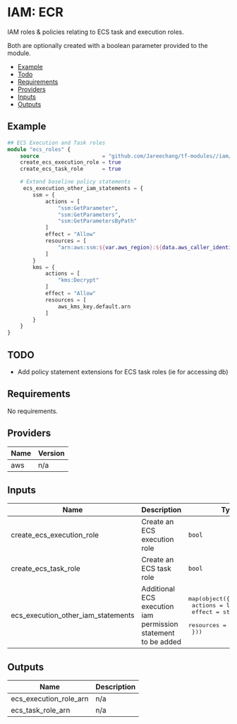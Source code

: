 # IAM: ECR

IAM roles & policies relating to ECS task and execution roles.

Both are optionally created with a boolean parameter provided to the module. 

- [Example](#example)
- [Todo](#todo)
- [Requirements](#requirements)
- [Providers](#providers)
- [Inputs](#inputs)
- [Outputs](#outputs)

## Example

```tf
## ECS Execution and Task roles
module "ecs_roles" {
    source                    = "github.com/Jareechang/tf-modules//iam/ecs?ref=v1.0.7"
    create_ecs_execution_role = true
    create_ecs_task_role      = true

    # Extend baseline policy statements
     ecs_execution_other_iam_statements = {
        ssm = {
            actions = [
                "ssm:GetParameter",
                "ssm:GetParameters",
                "ssm:GetParametersByPath"
            ]
            effect = "Allow"
            resources = [
                "arn:aws:ssm:${var.aws_region}:${data.aws_caller_identity.current.account_id}:parameter/web/${var.project_id}/*"
            ]
        }
        kms = {
            actions = [
                "kms:Decrypt"
            ]
            effect = "Allow"
            resources = [
                aws_kms_key.default.arn
            ]
        }
    }
}
```

## TODO

- Add policy statement extensions for ECS task roles (ie for accessing db)

## Requirements

No requirements.

## Providers

| Name | Version |
|------|---------|
| aws | n/a |

## Inputs

| Name | Description | Type | Default | Required |
|------|-------------|------|---------|:--------:|
| create\_ecs\_execution\_role | Create an ECS execution role | `bool` | n/a | yes |
| create\_ecs\_task\_role | Create an ECS task role | `bool` | n/a | yes |
| ecs\_execution\_other\_iam\_statements | Additional ECS execution iam permission statement to be added | <pre>map(object({<br>        actions   = list(string)<br>        effect    = string<br>        resources = list(string)<br>    }))</pre> | n/a | yes |

## Outputs

| Name | Description |
|------|-------------|
| ecs\_execution\_role\_arn | n/a |
| ecs\_task\_role\_arn | n/a |
